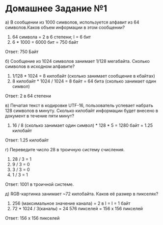 # Домашнее Задание №1
а) В сообщении из 1000 символов, используется алфавит из 64 символов.Каков объем информации в этом сообщении? 

1) 64 символа = 2 в 6 степени; I = 6 бит
2) 6 * 1000 = 6000 бит = 750 байт

Ответ: 750 Байт

б) Сообщение из 1024 символов занимает 1/128 мегабайта. Сколько символов в исходном алфавите?

1) 1/128 * 1024 = 8 килобайт (сколько занимает сообщение в кбайтах)
2) 8 килобайт * 1024 / 1024 = 8 байт = 64 бита (сколько занимает один символ)  

Ответ: 2 в 64 степени

в) Печатая текст в кодировке UTF-16, пользователь успевает набрать 128 символов в минуту. Сколько килобайт информации будет внесено в документ в течение пяти минут?

1) 16 / 8 (сколько занимает один символ) * 128 * 5 = 1280 байт = 1.25 килобайт

Ответ: 1.25 килобайт

г) Переведите число 28 в троичную систему счисления.

1) 28 / 3 = 1
2) 9 / 3 = 0
3) 3 / 3 = 0
4) 1 / 3 = 1

Ответ: 1001 в троичной системе.

д) RGB-картинка занимает ~72 килобайта. Каков её размер в пикселях?

1) 256 (максимальное значение канала) = 2 в I = I = 1 байт
2) 72 * 1024 / 3(каналы) = 24 576 пикселей = 156 x 156 пикселей  

Ответ: 156 x 156 пикселей